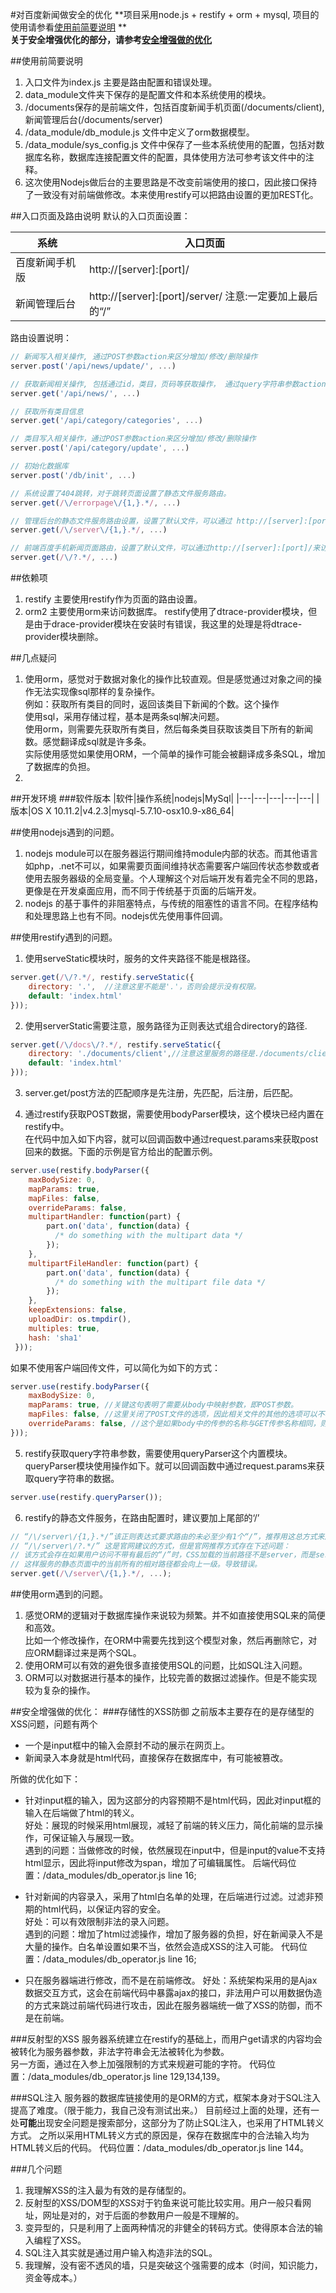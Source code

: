 #对百度新闻做安全的优化
**项目采用node.js + restify + orm + mysql, 项目的使用请参看<a href="#guide">使用前简要说明</a> **  
**关于安全增强优化的部分，请参考<a href="#security">安全增强做的优化</a>**

##<a name="guide">使用前简要说明</a>
1. 入口文件为index.js 主要是路由配置和错误处理。
2. data_module文件夹下保存的是配置文件和本系统使用的模块。
3. /documents保存的是前端文件，包括百度新闻手机页面(/documents/client),新闻管理后台(/documents/server)
4. /data_module/db_module.js 文件中定义了orm数据模型。
5. /data_module/sys_config.js 文件中保存了一些本系统使用的配置，包括对数据库名称，数据库连接配置文件的配置，具体使用方法可参考该文件中的注释。
6. 这次使用Nodejs做后台的主要思路是不改变前端使用的接口，因此接口保持了一致没有对前端做修改。本来使用restify可以把路由设置的更加REST化。

##入口页面及路由说明
默认的入口页面设置：  

|系统|入口页面|
|---|---|
|百度新闻手机版| http://[server]:[port]/ |
|新闻管理后台| http://[server]:[port]/server/ 注意:一定要加上最后的“/” |

路由设置说明：
```javascript
// 新闻写入相关操作, 通过POST参数action来区分增加/修改/删除操作
server.post('/api/news/update/', ...)

// 获取新闻相关操作, 包括通过id，类目，页码等获取操作， 通过query字符串参数action区分。
server.get('/api/news/', ...)

// 获取所有类目信息
server.get('/api/category/categories', ...) 

// 类目写入相关操作，通过POST参数action来区分增加/修改/删除操作
server.post('/api/category/update', ...)

// 初始化数据库
server.post('/db/init', ...)

// 系统设置了404跳转，对于跳转页面设置了静态文件服务路由。
server.get(/\/errorpage\/{1,}.*/, ...)

// 管理后台的静态文件服务路由设置，设置了默认文件，可以通过 http://[server]:[port]/server来访问
server.get(/\/server\/{1,}.*/, ...)

// 前端百度手机新闻页面路由，设置了默认文件，可以通过http://[server]:[port]/来访问
server.get(/\/?.*/, ...)
```

##依赖项
1. restify  主要使用restify作为页面的路由设置。  
2. orm2     主要使用orm来访问数据库。
restify使用了dtrace-provider模块，但是由于drace-provider模块在安装时有错误，我这里的处理是将dtrace-provider模块删除。

##几点疑问
1. 使用orm，感觉对于数据对象化的操作比较直观。但是感觉通过对象之间的操作无法实现像sql那样的复杂操作。  
例如：获取所有类目的同时，返回该类目下新闻的个数。这个操作  
使用sql，采用存储过程，基本是两条sql解决问题。  
使用orm，则需要先获取所有类目，然后每条类目获取该类目下所有的新闻数。感觉翻译成sql就是许多条。  
实际使用感觉如果使用ORM，一个简单的操作可能会被翻译成多条SQL，增加了数据库的负担。
2. 

##开发环境
###软件版本
|软件|操作系统|nodejs|MySql|
|---|---|---|---|---|
|版本|OS X 10.11.2|v4.2.3|mysql-5.7.10-osx10.9-x86_64|

##使用nodejs遇到的问题。
1. nodejs module可以在服务器运行期间维持module内部的状态。而其他语言如php，.net不可以，如果需要页面间维持状态需要客户端回传状态参数或者使用去服务器级的全局变量。个人理解这个对后端开发有着完全不同的思路，更像是在开发桌面应用，而不同于传统基于页面的后端开发。
2. nodejs 的基于事件的非阻塞特点，与传统的阻塞性的语言不同。在程序结构和处理思路上也有不同。nodejs优先使用事件回调。

##使用restify遇到的问题。 
1. 使用serveStatic模块时，服务的文件夹路径不能是根路径。  
```javascript
server.get(/\/?.*/, restify.serveStatic({   
    directory: '.',  //注意这里不能是'.'，否则会提示没有权限。   
    default: 'index.html'  
}));  
```

2. 使用serverStatic需要注意，服务路径为正则表达式组合directory的路径.  
```javascript
server.get(/\/docs\/?.*/, restify.serveStatic({
    directory: './documents/client',//注意这里服务的路径是./documents/client/docs/
    default: 'index.html'
}));
```

3. server.get/post方法的匹配顺序是先注册，先匹配，后注册，后匹配。

4. 通过restify获取POST数据，需要使用bodyParser模块，这个模块已经内置在restify中。  
在代码中加入如下内容，就可以回调函数中通过request.params来获取post回来的数据。下面的示例是官方给出的配置示例。
```javascript
server.use(restify.bodyParser({
    maxBodySize: 0,
    mapParams: true,
    mapFiles: false,
    overrideParams: false,
    multipartHandler: function(part) {
        part.on('data', function(data) {
          /* do something with the multipart data */
        });
    },
    multipartFileHandler: function(part) {
        part.on('data', function(data) {
          /* do something with the multipart file data */
        });
    },
    keepExtensions: false,
    uploadDir: os.tmpdir(),
    multiples: true,
    hash: 'sha1'
 }));
```
如果不使用客户端回传文件，可以简化为如下的方式：
```javascript
server.use(restify.bodyParser({
    maxBodySize: 0,
    mapParams: true, //关键这句表明了需要从body中映射参数，即POST参数。
    mapFiles: false, //这里关闭了POST文件的选项，因此相关文件的其他的选项可以不写。
    overrideParams: false, //这个是如果body中的传参的名称与GET传参名称相同，则覆盖。这个可以根据自己的情况修改
}));
```

5. restify获取query字符串参数，需要使用queryParser这个内置模块。
queryParser模块使用操作如下。就可以回调函数中通过request.params来获取query字符串的数据。
```javascript
server.use(restify.queryParser());
```

6. restify的静态文件服务，在路由配置时，建议要加上尾部的‘/’  
```javascript
// “/\/server\/{1,}.*/”该正则表达式要求路由的未必至少有1个“/”，推荐用这总方式来服务静态文件。
// “/\/server\/?.*/” 这是官网建议的方式，但是官网推荐方式存在下述问题：
// 该方式会存在如果用户访问不带有最后的“/”时，CSS加载的当前路径不是server，而是server的上一级。
// 这样服务的静态页面中的当前所有的相对路径都会向上一级。导致错误。
server.get(/\/server\/{1,}.*/, ...);
```

##使用orm遇到的问题。
1. 感觉ORM的逻辑对于数据库操作来说较为频繁。并不如直接使用SQL来的简便和高效。  
比如一个修改操作，在ORM中需要先找到这个模型对象，然后再删除它，对应ORM翻译过来是两个SQL。
2. 使用ORM可以有效的避免很多直接使用SQL的问题，比如SQL注入问题。
3. ORM可以对数据进行基本的操作，比较完善的数据过滤操作。但是不能实现较为复杂的操作。


##<a name="security">安全增强做的优化：</a>
###存储性的XSS防御
之前版本主要存在的是存储型的XSS问题，问题有两个  
- 一个是input框中的输入会原封不动的展示在网页上。
- 新闻录入本身就是html代码，直接保存在数据库中，有可能被篡改。
  
所做的优化如下：
- 针对input框的输入，因为这部分的内容预期不是html代码，因此对input框的输入在后端做了html的转义。  
    好处：展现的时候采用html展现，减轻了前端的转义压力，简化前端的显示操作，可保证输入与展现一致。  
    遇到的问题：当做修改的时候，依然展现在input中，但是input的value不支持html显示，因此将input修改为span，增加了可编辑属性。
    后端代码位置：/data_modules/db_operator.js line 16;
    
- 针对新闻的内容录入，采用了html白名单的处理，在后端进行过滤。过滤非预期的html代码，以保证内容的安全。  
    好处：可以有效限制非法的录入问题。  
    遇到的问题：增加了html过滤操作，增加了服务器的负担，好在新闻录入不是大量的操作。白名单设置如果不当，依然会造成XSS的注入可能。
    代码位置：/data_modules/db_operator.js line 16;
    
- 只在服务器端进行修改，而不是在前端修改。
    好处：系统架构采用的是Ajax数据交互方式，这会在前端代码中暴露ajax的接口，非法用户可以用数据伪造的方式来跳过前端代码进行攻击，因此在服务器端统一做了XSS的防御，而不是在前端。
    
###反射型的XSS
服务器系统建立在restify的基础上，而用户get请求的内容均会被转化为服务器参数，非法字符串会无法被转化为参数。  
另一方面，通过在入参上加强限制的方式来规避可能的字符。
代码位置：/data_modules/db_operator.js line 129,134,139。

###SQL注入
服务器的数据库链接使用的是ORM的方式，框架本身对于SQL注入提高了难度。（限于能力，我自己没有测试出来。）
目前经过上面的处理，还有一处**可能**出现安全问题是搜索部分，这部分为了防止SQL注入，也采用了HTML转义方式。
之所以采用HTML转义方式的原因是，保存在数据库中的合法输入均为HTML转义后的代码。
代码位置：/data_modules/db_operator.js line 144。

###几个问题
1. 我理解XSS的注入最为有效的是存储型的。
2. 反射型的XSS/DOM型的XSS对于钓鱼来说可能比较实用。用户一般只看网址，网址是对的，对于后面的参数用户一般是不理解的。
3. 变异型的，只是利用了上面两种情况的非健全的转码方式。使得原本合法的输入编程了XSS。
4. SQL注入其实就是通过用户输入构造非法的SQL。
5. 我理解，没有密不透风的墙，只是突破这个强需要的成本（时间，知识能力，资金等成本。）

